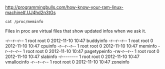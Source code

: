 http://programmingbulls.com/how-know-your-ram-linux-machine#.UJ4hd2n3tGs

```
cat /proc/meminfo
```

Files in proc are virtual files that show updated infos when we ask it.

-r--r--r--  1 root       root         0 2012-11-10 10:47 buddyinfo
-r--r--r--  1 root       root         0 2012-11-10 10:47 cpuinfo
-r--r--r--  1 root       root         0 2012-11-10 10:47 meminfo
-r--r--r--  1 root       root         0 2012-11-10 10:47 pagetypeinfo
-rw-r--r--  1 root       root         0 2012-11-10 10:47 slabinfo
-r--------  1 root       root         0 2012-11-10 10:47 vmallocinfo
-r--r--r--  1 root       root         0 2012-11-10 10:47 zoneinfo